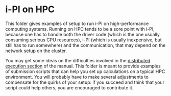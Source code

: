 i-PI on HPC
===========

This folder gives examples of setup to run i-PI on high-performance computing systems.
Running on HPC tends to be a sore point with i-PI, because one has to handle both
the driver code (which is the one usually consuming serious CPU resources), i-PI
(which is usually inexpensive, but still has to run somewhere) and the communication,
that may depend on the network setup on the cluster.

You may get some ideas on the difficulties involved in the 
[distributed execution section](https://ipi-code.org/i-pi/user-guide.html#distributed-execution)
of the manual.  This folder is meant to provide examples of submission scripts
that can help you set up calculations on a typical HPC environment. 
You will probably have to make several adjustments to compensate for the quirks
of your setup: if you succeed and think that your script could help others, you
are encouraged to contribute it.

